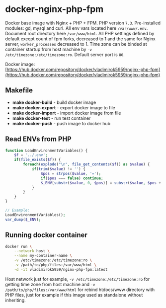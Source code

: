 # docker-nginx-php-fpm

Docker base image with Nginx + PHP + FPM. PHP version `7.3`. Pre-installed modules: gd, mysql and curl. All env vars located here `/var/www/.env`. Document root directory here `/var/www/html`. All PHP settings defined by default except count of fpm forks, decreased to 1 and the same for Nginx server, `worker_processes` decreased to 1. Time zone can be binded at container startup from host machine by `-v /etc/timezone:/etc/timezone:ro`. Default server port is `80`.

Docker image: [https://hub.docker.com/repository/docker/vladimirok5959/nginx-php-fpm](https://hub.docker.com/repository/docker/vladimirok5959/nginx-php-fpm)

## Makefile

* **make docker-build** - build docker image
* **make docker-export** - export docker image to file
* **make docker-import** - import docker image from file
* **make docker-test** - run test container
* **make docker-push** - push image to docker hub

## Read ENVs from PHP

```php
function LoadEnvironmentVariables() {
    $f = '../.env';
    if(file_exists($f)) {
        foreach(explode("\n", file_get_contents($f)) as $value) {
            if(trim($value) != '') {
                $pos = strpos($value, '=');
                if($pos === false) continue;
                $_ENV[substr($value, 0, $pos)] = substr($value, $pos + 1, strlen($value) - $pos - 1);
            }
        }
    }
}

// Example:
LoadEnvironmentVariables();
var_dump($_ENV);
```

## Running docker container

```sh
docker run \
    --network host \
    --name my-container-name \
    -v /etc/timezone:/etc/timezone:ro \
    -v /path/to/php/files:/var/www/html \
    -d -it vladimirok5959/nginx-php-fpm:latest
```

Host network just for example, `-v /etc/timezone:/etc/timezone:ro` for getting time zone from host machine and `-v /path/to/php/files:/var/www/html` for rebind htdocs/www directory with PHP files, just for example if this image used as standalone without inheriting.
